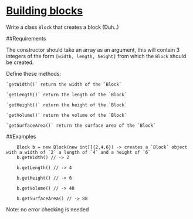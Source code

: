 # [Building blocks](https://www.codewars.com/kata/building-blocks "https://www.codewars.com/kata/55b75fcf67e558d3750000a3")

Write a class `Block` that creates a block (Duh..)

##Requirements

The constructor should take an array as an argument,
this will contain 3 integers of the form `[width, length, height]` from which the `Block` should be created.

Define these methods:

```
`getWidth()` return the width of the `Block`

`getLength()` return the length of the `Block`

`getHeight()` return the height of the `Block`

`getVolume()` return the volume of the `Block`

`getSurfaceArea()` return the surface area of the `Block`
```

##Examples

```
    Block b = new Block(new int[]{2,4,6}) -> creates a `Block` object with a width of `2` a length of `4` and a height of `6`
    b.getWidth() // -> 2
    
    b.getLength() // -> 4
    
    b.getHeight() // -> 6
    
    b.getVolume() // -> 48
    
    b.getSurfaceArea() // -> 88
```

Note: no error checking is needed